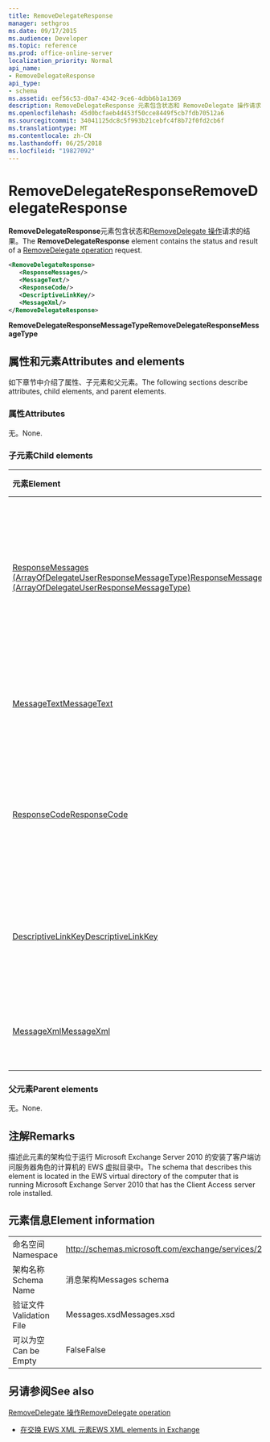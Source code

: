 ```yaml
---
title: RemoveDelegateResponse
manager: sethgros
ms.date: 09/17/2015
ms.audience: Developer
ms.topic: reference
ms.prod: office-online-server
localization_priority: Normal
api_name:
- RemoveDelegateResponse
api_type:
- schema
ms.assetid: eef56c53-d0a7-4342-9ce6-4dbb6b1a1369
description: RemoveDelegateResponse 元素包含状态和 RemoveDelegate 操作请求的结果。
ms.openlocfilehash: 45d0bcfaeb4d453f50cce8449f5cb7fdb70512a6
ms.sourcegitcommit: 34041125dc8c5f993b21cebfc4f8b72f0fd2cb6f
ms.translationtype: MT
ms.contentlocale: zh-CN
ms.lasthandoff: 06/25/2018
ms.locfileid: "19827092"
---
```

# <a name="removedelegateresponse"></a><span data-ttu-id="55042-103">RemoveDelegateResponse</span><span class="sxs-lookup"><span data-stu-id="55042-103">RemoveDelegateResponse</span></span>

<span data-ttu-id="55042-104">**RemoveDelegateResponse**元素包含状态和[RemoveDelegate 操作](removedelegate-operation.md)请求的结果。</span><span class="sxs-lookup"><span data-stu-id="55042-104">The **RemoveDelegateResponse** element contains the status and result of a [RemoveDelegate operation](removedelegate-operation.md) request.</span></span> 
  
```xml
<RemoveDelegateResponse>
   <ResponseMessages/>
   <MessageText/>
   <ResponseCode/>
   <DescriptiveLinkKey/>
   <MessageXml/>
</RemoveDelegateResponse>
```

 <span data-ttu-id="55042-105">**RemoveDelegateResponseMessageType**</span><span class="sxs-lookup"><span data-stu-id="55042-105">**RemoveDelegateResponseMessageType**</span></span>
## <a name="attributes-and-elements"></a><span data-ttu-id="55042-106">属性和元素</span><span class="sxs-lookup"><span data-stu-id="55042-106">Attributes and elements</span></span>

<span data-ttu-id="55042-107">如下章节中介绍了属性、子元素和父元素。</span><span class="sxs-lookup"><span data-stu-id="55042-107">The following sections describe attributes, child elements, and parent elements.</span></span>
  
### <a name="attributes"></a><span data-ttu-id="55042-108">属性</span><span class="sxs-lookup"><span data-stu-id="55042-108">Attributes</span></span>

<span data-ttu-id="55042-109">无。</span><span class="sxs-lookup"><span data-stu-id="55042-109">None.</span></span>
  
### <a name="child-elements"></a><span data-ttu-id="55042-110">子元素</span><span class="sxs-lookup"><span data-stu-id="55042-110">Child elements</span></span>

|<span data-ttu-id="55042-111">**元素**</span><span class="sxs-lookup"><span data-stu-id="55042-111">**Element**</span></span>|<span data-ttu-id="55042-112">**说明**</span><span class="sxs-lookup"><span data-stu-id="55042-112">**Description**</span></span>|
|:-----|:-----|
|[<span data-ttu-id="55042-113">ResponseMessages (ArrayOfDelegateUserResponseMessageType)</span><span class="sxs-lookup"><span data-stu-id="55042-113">ResponseMessages (ArrayOfDelegateUserResponseMessageType)</span></span>](responsemessages-arrayofdelegateuserresponsemessagetype.md) <br/> |<span data-ttu-id="55042-114">包含为 Exchange Web 服务代理管理请求的响应消息。</span><span class="sxs-lookup"><span data-stu-id="55042-114">Contains the response messages for an Exchange Web Services delegate management request.</span></span>  <br/> |
|[<span data-ttu-id="55042-115">MessageText</span><span class="sxs-lookup"><span data-stu-id="55042-115">MessageText</span></span>](messagetext.md) <br/> |<span data-ttu-id="55042-116">提供的响应状态的文本说明。</span><span class="sxs-lookup"><span data-stu-id="55042-116">Provides a text description of the status of the response.</span></span>  <br/> |
|[<span data-ttu-id="55042-117">ResponseCode</span><span class="sxs-lookup"><span data-stu-id="55042-117">ResponseCode</span></span>](responsecode.md) <br/> |<span data-ttu-id="55042-118">提供标识的特定错误的请求时遇到的错误代码。</span><span class="sxs-lookup"><span data-stu-id="55042-118">Provides an error code that identifies the specific error that the request encountered.</span></span>  <br/> |
|[<span data-ttu-id="55042-119">DescriptiveLinkKey</span><span class="sxs-lookup"><span data-stu-id="55042-119">DescriptiveLinkKey</span></span>](descriptivelinkkey.md) <br/> |<span data-ttu-id="55042-120">当前未使用，供将来使用。</span><span class="sxs-lookup"><span data-stu-id="55042-120">Currently unused and is reserved for future use.</span></span> <span data-ttu-id="55042-121">它包含的值为 0。</span><span class="sxs-lookup"><span data-stu-id="55042-121">It contains a value of 0.</span></span>  <br/> |
|[<span data-ttu-id="55042-122">MessageXml</span><span class="sxs-lookup"><span data-stu-id="55042-122">MessageXml</span></span>](messagexml.md) <br/> |<span data-ttu-id="55042-123">提供了其他错误响应信息。</span><span class="sxs-lookup"><span data-stu-id="55042-123">Provides additional error response information.</span></span>  <br/> |
   
### <a name="parent-elements"></a><span data-ttu-id="55042-124">父元素</span><span class="sxs-lookup"><span data-stu-id="55042-124">Parent elements</span></span>

<span data-ttu-id="55042-125">无。</span><span class="sxs-lookup"><span data-stu-id="55042-125">None.</span></span>
  
## <a name="remarks"></a><span data-ttu-id="55042-126">注解</span><span class="sxs-lookup"><span data-stu-id="55042-126">Remarks</span></span>

<span data-ttu-id="55042-127">描述此元素的架构位于运行 Microsoft Exchange Server 2010 的安装了客户端访问服务器角色的计算机的 EWS 虚拟目录中。</span><span class="sxs-lookup"><span data-stu-id="55042-127">The schema that describes this element is located in the EWS virtual directory of the computer that is running Microsoft Exchange Server 2010 that has the Client Access server role installed.</span></span>
  
## <a name="element-information"></a><span data-ttu-id="55042-128">元素信息</span><span class="sxs-lookup"><span data-stu-id="55042-128">Element information</span></span>

|||
|:-----|:-----|
|<span data-ttu-id="55042-129">命名空间</span><span class="sxs-lookup"><span data-stu-id="55042-129">Namespace</span></span>  <br/> |http://schemas.microsoft.com/exchange/services/2006/messages  <br/> |
|<span data-ttu-id="55042-130">架构名称</span><span class="sxs-lookup"><span data-stu-id="55042-130">Schema Name</span></span>  <br/> |<span data-ttu-id="55042-131">消息架构</span><span class="sxs-lookup"><span data-stu-id="55042-131">Messages schema</span></span>  <br/> |
|<span data-ttu-id="55042-132">验证文件</span><span class="sxs-lookup"><span data-stu-id="55042-132">Validation File</span></span>  <br/> |<span data-ttu-id="55042-133">Messages.xsd</span><span class="sxs-lookup"><span data-stu-id="55042-133">Messages.xsd</span></span>  <br/> |
|<span data-ttu-id="55042-134">可以为空</span><span class="sxs-lookup"><span data-stu-id="55042-134">Can be Empty</span></span>  <br/> |<span data-ttu-id="55042-135">False</span><span class="sxs-lookup"><span data-stu-id="55042-135">False</span></span>  <br/> |
   
## <a name="see-also"></a><span data-ttu-id="55042-136">另请参阅</span><span class="sxs-lookup"><span data-stu-id="55042-136">See also</span></span>



[<span data-ttu-id="55042-137">RemoveDelegate 操作</span><span class="sxs-lookup"><span data-stu-id="55042-137">RemoveDelegate operation</span></span>](removedelegate-operation.md)


- [<span data-ttu-id="55042-138">在交换 EWS XML 元素</span><span class="sxs-lookup"><span data-stu-id="55042-138">EWS XML elements in Exchange</span></span>](ews-xml-elements-in-exchange.md)

